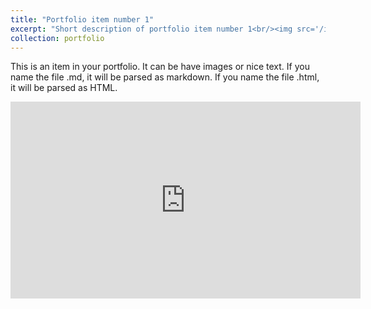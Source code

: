 ```yaml
---
title: "Portfolio item number 1"
excerpt: "Short description of portfolio item number 1<br/><img src='/images/500x300.png'>"
collection: portfolio
---
```


This is an item in your portfolio. It can be have images or nice text. If you name the file .md, it will be parsed as markdown. If you name the file .html, it will be parsed as HTML. 

<iframe width="560" height="315" src="https://www.youtube.com/embed/7d0i22WztRg" title="YouTube video player" frameborder="0" allow="accelerometer; autoplay; clipboard-write; encrypted-media; gyroscope; picture-in-picture" allowfullscreen></iframe>